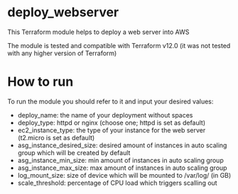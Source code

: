 # deploy_webserver

This Terraform module helps to deploy a web server into AWS

The module is tested and compatible with Terraform v12.0 (it was not tested with any higher version of Terraform)


# How to run

To run the module you should refer to it and input your desired values:

- deploy_name: the name of your deployment without spaces
- deploy_type: httpd or nginx (choose one; httpd is set as default)
- ec2_instance_type: the type of your instance for the web server (t2.micro is set as default)
- asg_instance_desired_size: desired amount of instances in auto scaling group which will be created by default
- asg_instance_min_size: min amount of instances in auto scaling group
- asg_instance_max_size: max amount of instances in auto scaling group
- log_mount_size: size of device which will be mounted to /var/log/ (in GB)
- scale_threshold: percentage of CPU load which triggers scalling out
